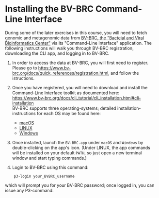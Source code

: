 # Installing the BV-BRC Command-Line Interface

During some of the later exercises in this course, you will need to fetch genomic and metagenomic data from [BV-BRC, the "Bacteial and Viral Bioinformatics Center"](https://www.bv-brc.org/) via its "Command-Line Interface" application.
The following instructions will walk you through BV-BRC registration, downloading the CLI app, and logging in to BV-BRC.

1. In order to access the data at BV-BRC, you will first need to register. Please go to
https://www.bv-brc.org/docs/quick_references/registration.html,
and follow the istructions.

2. Once you have registered, you will need to download and install the Command-Line Interface toolkit as documented here:<br>
https://www.bv-brc.org/docs/cli_tutorial/cli_installation.html#cli-installation<br>
BV-BRC supports three operating-systems; detailed installation-instructions for each OS may be found here:
    * [macOS](https://www.bv-brc.org/docs/cli_tutorial/cli_installation.html#installation-on-macos)
    * [LINUX](https://www.bv-brc.org/docs/cli_tutorial/cli_installation.html#installation-on-debian-ubuntu-mint-linux)
    * [Windows](https://www.bv-brc.org/docs/cli_tutorial/cli_installation.html#installation-on-windows)

3. Once installed, launch the `BV-BRC.app` under `macOS` and `Windows` by double-clicking on the app's icon. (Under LINUX, the app commands will be installed on your default `PATH`, so just open a new terminal window and start typing commands.)

4. Login to BV-BRC using this command:
```
    p3-login your_BVBRC_username
```
which will prompt you for your BV-BRC password;
once logged in, you can issue any P3-command.
